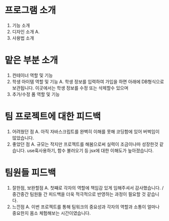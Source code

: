 # 프로그램 소개

1. 기능 소개
2. 디자인 소개
   A.
3. 사용법 소개

# 맡은 부분 소개

1. 컨테이너 역할 및 기능
2. 학생 아이템 역할 및 기능
   A. 학생 정보를 입력하여 가입을 하면 아래에 DB형식으로 보관됩니다. 이곳에서는 학생 정보를 수정 또는 삭제할수 있으며
3. 추가/수정 폼 역할 및 기능

# 팀 프로젝트에 대한 피드백

1. 어려웠던 점
   A. 아직 자바스크립트를 완벽히 이해를 못해 코딩함에 있어 버벅임이 많았습니다.
2. 좋았던 점
   A. 규모는 작지만 프로젝트를 해봄으로써 실력이 조금이나마 성장한것 같습니다. use훅사용하기, 함수 불러오기 등 jsx에 대한 이해도가 높아졌습니다.

# 팀원들 피드백

1. 잘한점, 보완할점
   A. 첫쨰로 각자의 역할에 책임감 있게 임해주셔서 감사했습니다. / 중간중간 팀원들 간 피드백을 더욱 적극적으로 반영하는 과정이 필요할 것 같습니다.
2. 느낀점
   A. 이번 프로젝트를 통해 팀워크의 중요성과 각자의 역할과 소통이 얼마나 중요한지 몸소 체험해보는 시간이였습니다.
